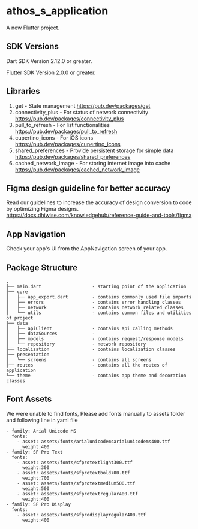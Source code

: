 # athos_s_application

A new Flutter project.

## SDK Versions

Dart SDK Version 2.12.0 or greater.

Flutter SDK Version 2.0.0 or greater.

## Libraries


1. get - State management
https://pub.dev/packages/get
2. connectivity_plus - For status of network connectivity
https://pub.dev/packages/connectivity_plus
3. pull_to_refresh - For list functionalities
https://pub.dev/packages/pull_to_refresh
4. cupertino_icons - For iOS icons
https://pub.dev/packages/cupertino_icons
5. shared_preferences - Provide persistent storage for simple data
https://pub.dev/packages/shared_preferences
6. cached_network_image - For storing internet image into cache
https://pub.dev/packages/cached_network_image

## Figma design guideline for better accuracy

Read our guidelines to increase the accuracy of design conversion to code by optimizing Figma designs.
https://docs.dhiwise.com/knowledgehub/reference-guide-and-tools/figma

## App Navigation

Check your app's UI from the AppNavigation screen of your app.

## Package Structure

```
.
├── main.dart                   - starting point of the application
├── core
│   ├── app_export.dart         - contains commonly used file imports 
│   ├── errors                  - contains error handling classes                  
│   ├── network                 - contains network related classes
│   └── utils                   - contains common files and utilities of project
├── data
│   ├── apiClient               - contains api calling methods
│   ├── dataSources             -     
│   ├── models                  - contains request/response models 
│   └── repository              - network repository
├── localization                - contains localization classes
├── presentation               
│   └── screens                 - contains all screens
├── routes                      - contains all the routes of application
└── theme                       - contains app theme and decoration classes
```
## Font Assets
 We were unable to find fonts, Please add fonts manually to assets folder and following line in yaml file 
```
- family: Arial Unicode MS
  fonts:
	- asset: assets/fonts/arialunicodemsarialunicodems400.ttf
	  weight:400
- family: SF Pro Text
  fonts:
	- asset: assets/fonts/sfprotextlight300.ttf
	  weight:300
	- asset: assets/fonts/sfprotextbold700.ttf
	  weight:700
	- asset: assets/fonts/sfprotextmedium500.ttf
	  weight:500
	- asset: assets/fonts/sfprotextregular400.ttf
	  weight:400
- family: SF Pro Display
  fonts:
	- asset: assets/fonts/sfprodisplayregular400.ttf
	  weight:400
```
